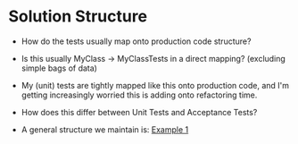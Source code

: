 # Solution Structure

- How do the tests usually map onto production code structure?
- Is this usually MyClass -> MyClassTests in a direct mapping?
    (excluding simple bags of data)
- My (unit) tests are tightly mapped like this onto production code, and I'm getting increasingly worried this is adding onto refactoring time.

- How does this differ between Unit Tests and Acceptance Tests?

- A general structure we maintain is: [Example 1](../Examples/1.%20SolutionStructure.md)